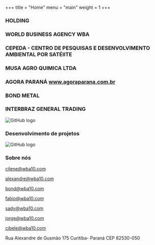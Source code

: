 +++
title = "Home"
menu = "main"
weight = 1
+++

### HOLDING

### WORLD BUSINESS AGENCY   WBA

### CEPEDA - CENTRO DE PESQUISAS E DESENVOLVIMENTO AMBIENTAL POR SATÉlITE

### MUSA AGRO QUIMICA LTDA

### AGORA PARANÁ  www.agoraparana.com.br

### BOND METAL

### INTERBRAZ GENERAL TRADING


![GitHub logo](/images/florestatropicalalter.jpg)

### Desenvolvimento de projetos

![GitHub logo](/images/projetos.jpg)

### Sobre nós

cilene@wba10.com

alexandre@wba10.com

bond@wba10.com

fabio@wba10.com

sady@wba10.com

jorge@wba10.com

cibele@wba10.com

Rua Alexandre de Gusmão 175 Curitiba- Paraná
CEP 82530-050
